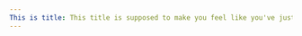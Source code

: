 ```yaml
---
This is title: This title is supposed to make you feel like you've just watched the masterpiece cinema or book that touches soul and heart of people
---
```



